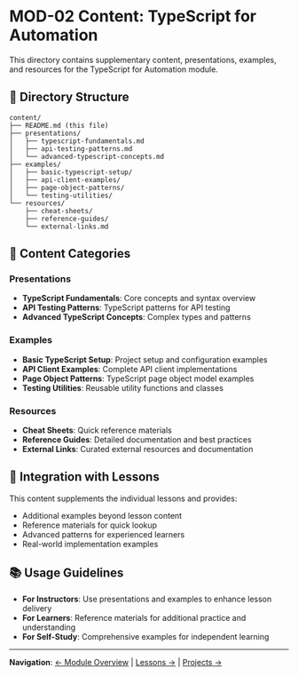 # MOD-02 Content: TypeScript for Automation

This directory contains supplementary content, presentations, examples, and resources for the TypeScript for Automation module.

## 📁 Directory Structure

```
content/
├── README.md (this file)
├── presentations/
│   ├── typescript-fundamentals.md
│   ├── api-testing-patterns.md
│   └── advanced-typescript-concepts.md
├── examples/
│   ├── basic-typescript-setup/
│   ├── api-client-examples/
│   ├── page-object-patterns/
│   └── testing-utilities/
└── resources/
    ├── cheat-sheets/
    ├── reference-guides/
    └── external-links.md
```

## 🎯 Content Categories

### Presentations
- **TypeScript Fundamentals**: Core concepts and syntax overview
- **API Testing Patterns**: TypeScript patterns for API testing
- **Advanced TypeScript Concepts**: Complex types and patterns

### Examples
- **Basic TypeScript Setup**: Project setup and configuration examples
- **API Client Examples**: Complete API client implementations
- **Page Object Patterns**: TypeScript page object model examples
- **Testing Utilities**: Reusable utility functions and classes

### Resources
- **Cheat Sheets**: Quick reference materials
- **Reference Guides**: Detailed documentation and best practices
- **External Links**: Curated external resources and documentation

## 🔗 Integration with Lessons

This content supplements the individual lessons and provides:
- Additional examples beyond lesson content
- Reference materials for quick lookup
- Advanced patterns for experienced learners
- Real-world implementation examples

## 📚 Usage Guidelines

- **For Instructors**: Use presentations and examples to enhance lesson delivery
- **For Learners**: Reference materials for additional practice and understanding
- **For Self-Study**: Comprehensive examples for independent learning

---

**Navigation**: [← Module Overview](../README.md) | [Lessons →](../lessons/README.md) | [Projects →](../projects/README.md)